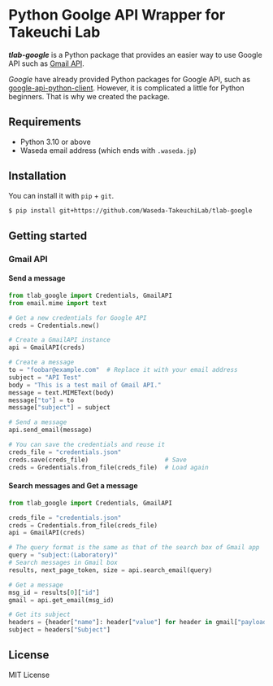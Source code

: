 # Python Goolge API Wrapper for Takeuchi Lab
***tlab-google*** is a Python package that provides
an easier way to use Google API such as [Gmail API](https://developers.google.com/gmail/api).

*Google* have already provided Python packages for Google API, such as [google-api-python-client](https://github.com/googleapis/google-api-python-client).
However, it is complicated a little for Python beginners.
That is why we created the package.


## Requirements

- Python 3.10 or above
- Waseda email address (which ends with `.waseda.jp`)


## Installation
You can install it with `pip` + `git`.
```sh
$ pip install git+https://github.com/Waseda-TakeuchiLab/tlab-google
```


## Getting started

### Gmail API
#### Send a message
```python
from tlab_google import Credentials, GmailAPI
from email.mime import text

# Get a new credentials for Google API
creds = Credentials.new()

# Create a GmailAPI instance
api = GmailAPI(creds)

# Create a message
to = "foobar@example.com"  # Replace it with your email address
subject = "API Test"
body = "This is a test mail of Gmail API."
message = text.MIMEText(body)
message["to"] = to
message["subject"] = subject

# Send a message
api.send_email(message)

# You can save the credentials and reuse it
creds_file = "credentials.json"
creds.save(creds_file)                     # Save
creds = Gredentials.from_file(creds_file)  # Load again
```


#### Search messages and Get a message
```python
from tlab_google import Credentials, GmailAPI

creds_file = "credentials.json"
creds = Credentials.from_file(creds_file)
api = GmailAPI(creds)

# The query format is the same as that of the search box of Gmail app
query = "subject:(Laboratory)"
# Search messages in Gmail box
results, next_page_token, size = api.search_email(query)

# Get a message
msg_id = results[0]["id"]
gmail = api.get_email(msg_id)

# Get its subject
headers = {header["name"]: header["value"] for header in gmail["payload"]["headers"]}
subject = headers["Subject"]
```


## License
MIT License
